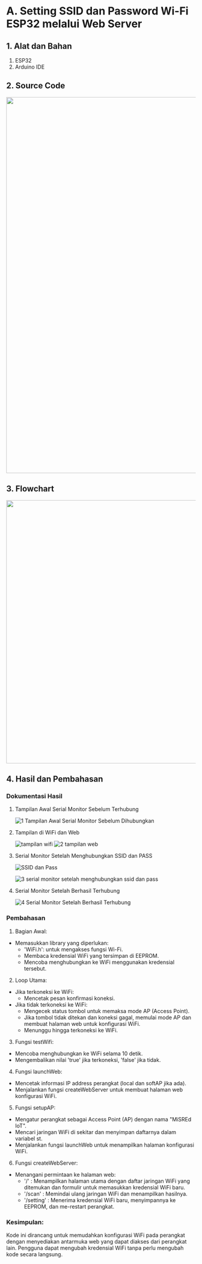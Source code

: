 # A. Setting SSID dan Password Wi-Fi ESP32 melalui Web Server

## 1. Alat dan Bahan
1) ESP32
2) Arduino IDE

## 2. Source Code

<img src="https://github.com/AkmalRaiddd/Jobsheet-4-ES/assets/155884626/36b91886-808b-462e-b6c5-a59c30311128" height=1000rem>


## 3. Flowchart

<img src="https://github.com/AkmalRaiddd/Jobsheet-4-ES/assets/155884626/4cb2f480-147c-4c94-8ede-4adcbcc3d76b" height=700rem>

## 4. Hasil dan Pembahasan
### Dokumentasi Hasil
1. Tampilan Awal Serial Monitor Sebelum Terhubung

   ![1  Tampilan Awal Serial Monitor Sebelum Dihubungkan](https://github.com/AkmalRaiddd/Jobsheet-4-ES/assets/155884626/bc6ef692-1b0d-4922-9fed-9abb6872d9fe)

2. Tampilan di WiFi dan Web

   ![tampilan wifi](https://github.com/AkmalRaiddd/Jobsheet-4-ES/assets/155884626/2d7b9927-20ba-4cb0-8bfb-b9118376d943
   )
   ![2  tampilan web](https://github.com/AkmalRaiddd/Jobsheet-4-ES/assets/155884626/05f64d50-3906-4004-a62f-f06366779e11)


4. Serial Monitor Setelah Menghubungkan SSID dan PASS

   ![SSID dan Pass](https://github.com/AkmalRaiddd/Jobsheet-4-ES/assets/155884626/f384b73a-0b5b-4bb0-9114-fb380ed652ff)


   ![3  serial monitor setelah menghubungkan ssid dan pass](https://github.com/AkmalRaiddd/Jobsheet-4-ES/assets/155884626/bd20ba64-81be-4f6d-9cb0-f659701ccddc)

   
5. Serial Monitor Setelah Berhasil Terhubung

   ![4  Serial Monitor Setelah Berhasil Terhubung](https://github.com/ArthZ01/System-Embedded/assets/91934953/6bb90203-f938-451f-8f63-ec08a626a5ed)


### Pembahasan

  1. Bagian Awal:
  * Memasukkan library yang diperlukan:
     * 'WiFi.h': untuk mengakses fungsi Wi-Fi.
     * Membaca kredensial WiFi yang tersimpan di EEPROM.
     * Mencoba menghubungkan ke WiFi menggunakan kredensial tersebut.

  2. Loop Utama:
  * Jika terkoneksi ke WiFi:
    * Mencetak pesan konfirmasi koneksi.
  * Jika tidak terkoneksi ke WiFi:
    * Mengecek status tombol untuk memaksa mode AP (Access Point).
    * Jika tombol tidak ditekan dan koneksi gagal, memulai mode AP dan membuat halaman web untuk konfigurasi WiFi.
    * Menunggu hingga terkoneksi ke WiFi.

  3. Fungsi testWifi:
  * Mencoba menghubungkan ke WiFi selama 10 detik.
  * Mengembalikan nilai 'true' jika terkoneksi, 'false' jika tidak.

  4. Fungsi launchWeb:
  * Mencetak informasi IP address perangkat (local dan softAP jika ada).
  * Menjalankan fungsi createWebServer untuk membuat halaman web konfigurasi WiFi.

  5. Fungsi setupAP:
  * Mengatur perangkat sebagai Access Point (AP) dengan nama "MiSREd IoT".
  * Mencari jaringan WiFi di sekitar dan menyimpan daftarnya dalam variabel st.
  * Menjalankan fungsi launchWeb untuk menampilkan halaman konfigurasi WiFi.

  6. Fungsi createWebServer:
  * Menangani permintaan ke halaman web:
    * '/' : Menampilkan halaman utama dengan daftar jaringan WiFi yang ditemukan dan formulir untuk memasukkan kredensial WiFi baru.
    * '/scan' : Memindai ulang jaringan WiFi dan menampilkan hasilnya.
    * '/setting' : Menerima kredensial WiFi baru, menyimpannya ke EEPROM, dan me-restart perangkat.
  
### Kesimpulan:
Kode ini dirancang untuk memudahkan konfigurasi WiFi pada perangkat dengan menyediakan antarmuka web yang dapat diakses dari perangkat lain. Pengguna dapat mengubah kredensial WiFi tanpa perlu mengubah kode secara langsung.
